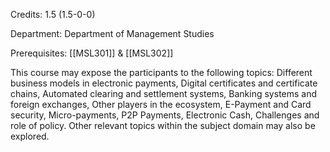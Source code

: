 Credits: 1.5 (1.5-0-0)

Department: Department of Management Studies

Prerequisites: [[MSL301]] & [[MSL302]]

This course may expose the participants to the following topics: Different business models in electronic payments, Digital certificates and certificate chains, Automated clearing and settlement systems, Banking systems and foreign exchanges, Other players in the ecosystem, E-Payment and Card security, Micro-payments, P2P Payments, Electronic Cash, Challenges and role of policy. Other relevant topics within the subject domain may also be explored.